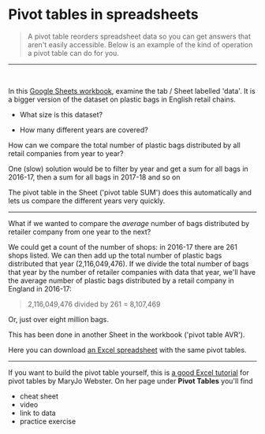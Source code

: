 # Pivot tables in spreadsheets

> A pivot table reorders spreadsheet data so you can get answers that aren't easily accessible. Below is an example of the kind of operation a pivot table can do for you.

---
<br />

In this [Google Sheets workbook](https://docs.google.com/spreadsheets/d/1P8BU2SLGSoRoDpTsTWL982GYcwUpAQwWWahCoUReets/edit?usp=sharing), examine the tab / Sheet labelled 'data'. It is a bigger version of the dataset on plastic bags in English retail chains.

- What size is this dataset?

- How many different years are covered?

How can we compare the total number of plastic bags distributed by all retail companies from year to year?

One (slow) solution would be to filter by year and get a sum for all bags in 2016-17, then a sum for all bags in 2017-18 and so on

The pivot table in the Sheet ('pivot table SUM') does this automatically and lets us compare the different years very quickly.

---

What if we wanted to compare the *average* number of bags distributed by retailer company from one year to the next?

We could get a count of the number of shops: in 2016-17 there are 261 shops listed. We can then add up the total number of plastic bags distributed that year (2,116,049,476). If we divide the total number of bags that year by the number of retailer companies with data that year, we'll have the average number of plastic bags distributed by a retail company in England in 2016-17:

> 2,116,049,476 divided by 261 = 8,107,469

Or, just over eight million bags.

This has been done in another Sheet in the workbook ('pivot table AVR').

Here you can download [an Excel spreadsheet](csvs/bags_pivot.xlsx) with the same pivot tables.

---

If you want to build the pivot table yourself, this is [a good Excel tutorial](https://sites.google.com/view/mj-basic-data-academy/excel-basics) for pivot tables by MaryJo Webster. On her page under **Pivot Tables** you'll find

- cheat sheet
- video
- link to data
- practice exercise
